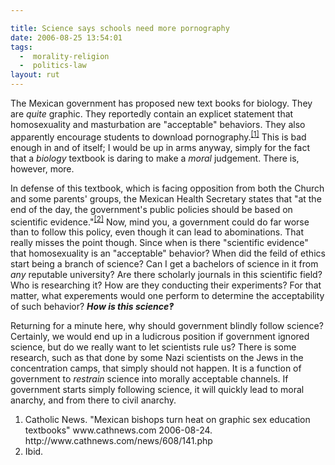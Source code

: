 ```yaml
---

title: Science says schools need more pornography
date: 2006-08-25 13:54:01
tags:
  -  morality-religion
  -  politics-law
layout: rut
---
```


The Mexican government has proposed new text books for biology.  They are <i>quite</i> graphic.  They reportedly contain an explicet statement that homosexuality and masturbation are "acceptable" behaviors.  They also apparently encourage students to download pornography.<sup><a href="http://www.cathnews.com/news/608/141.php" title="Mexican bishops turn heat on graphic sex education textbooks">[1]</a></sup>  This is bad enough in and of itself; I would be up in arms anyway, simply for the fact that a <i>biology</i> textbook is daring to make a <i>moral</i> judgement.  There is, however, more.

In defense of this textbook, which is facing opposition from both the Church and some parents' groups, the Mexican Health Secretary states that "at the end of the day, the government's public policies should be based on scientific evidence."<sup><a href="http://www.cathnews.com/news/608/141.php" title="Mexican bishops turn heat on graphic sex education textbooks">[2]</a></sup>  Now, mind you, a government could do far worse than to follow this policy, even though it can lead to abominations.  That really misses the point though.  Since when is there "scientific evidence" that homosexuality is an "acceptable" behavior?  When did the feild of ethics start being a branch of science?  Can I get a bachelors of science in it from <i>any</i> reputable university?  Are there scholarly journals in this scientific field?  Who is researching it?  How are they conducting their experiments?  For that matter, what experements would one perform to determine the acceptability of such behavior?  <b><i>How is this science‽</i></b>

Returning for a minute here, why should government blindly follow science?  Certainly, we would end up in a ludicrous position if government ignored science, but do we really want to let scientists rule us?  There is some research, such as that done by some Nazi scientists on the Jews in the concentration camps, that simply should not happen.  It is a function of government to <i>restrain</i> science into morally acceptable channels.  If government starts simply following science, it will quickly lead to moral anarchy, and from there to civil anarchy. 
<div class="postrefs">
<ol>
<li>Catholic News.  "Mexican bishops turn heat on graphic sex education textbooks"  www.cathnews.com  2006-08-24. http://www.cathnews.com/news/608/141.php</li>
<li>Ibid.</li>
</ol></div>

